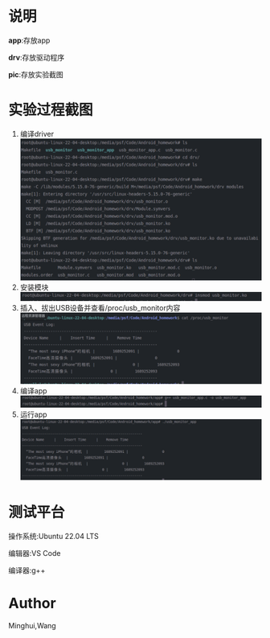 # 说明
**app**:存放app

**drv**:存放驱动程序

**pic**:存放实验截图

# 实验过程截图
1. 编译driver
![示例图片](/pic/1.png)
2. 安装模块
![示例图片](/pic/2.png)
3. 插入、拔出USB设备并查看/proc/usb_monitor内容
![示例图片](/pic/3.png)
4. 编译app
![示例图片](/pic/4.png)
5. 运行app
![示例图片](/pic/5.png)

# 测试平台
操作系统:Ubuntu 22.04 LTS

编辑器:VS Code

编译器:g++

# Author
Minghui,Wang